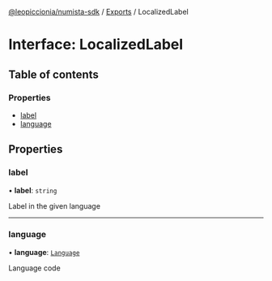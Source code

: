 [@leopiccionia/numista-sdk](../README.md) / [Exports](../modules.md) / LocalizedLabel

# Interface: LocalizedLabel

## Table of contents

### Properties

- [label](LocalizedLabel.md#label)
- [language](LocalizedLabel.md#language)

## Properties

### label

• **label**: `string`

Label in the given language

___

### language

• **language**: [`Language`](../modules.md#language)

Language code
